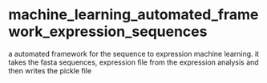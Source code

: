 # machine_learning_automated_framework_expression_sequences
a automated framework for the sequence to expression     machine learning. it takes the fasta sequences, expression  file from the expression analysis and then writes the pickle  file
